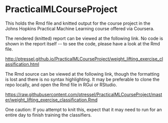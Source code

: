 # PracticalMLCourseProject

This holds the Rmd file and knitted output for the course project in the Johns Hopkins Practical Machine Learning course offered via Coursera.

The rendered (knitted) report can be viewed at the following link.
No code is shown in the report itself -- to see the code, please have a look at the Rmd file.

http://ptressel.github.io/PracticalMLCourseProject/weight_lifting_exercise_classification.html

The Rmd source can be viewed at the following link, though the formatting is lost and there is no syntax highlighting.
It may be preferable to clone the repo locally, and open the Rmd file in RGui or RStudio.

https://raw.githubusercontent.com/ptressel/PracticalMLCourseProject/master/weight_lifting_exercise_classification.Rmd

One caution:  If you attempt to knit this, expect that it may need to run for an entire day to finish training the classifiers.
